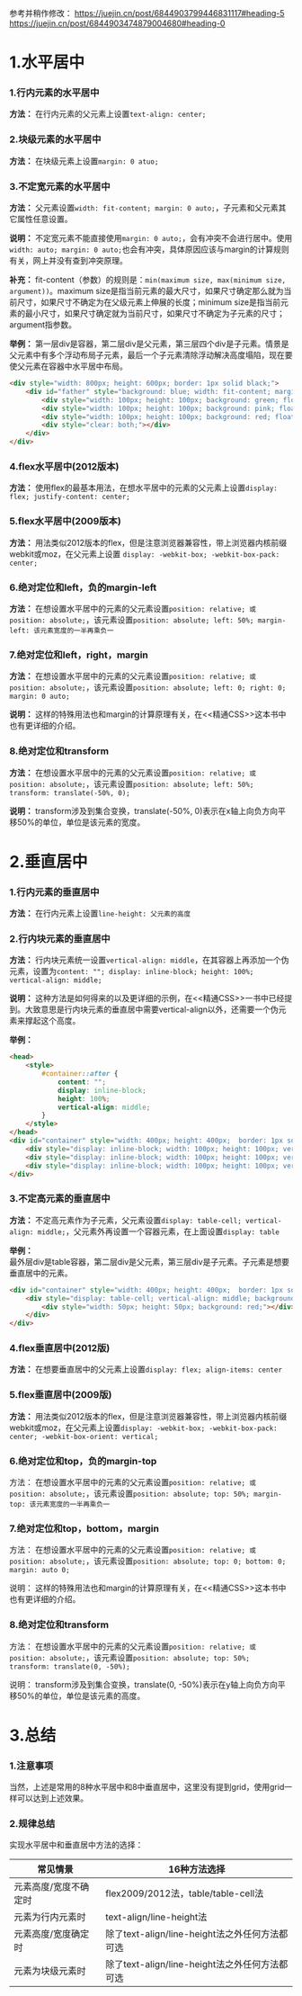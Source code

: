 参考并稍作修改：
https://juejin.cn/post/6844903799446831117#heading-5
https://juejin.cn/post/6844903474879004680#heading-0

# 1.水平居中
### 1.行内元素的水平居中
**方法：** 在行内元素的父元素上设置```text-align: center;```


### 2.块级元素的水平居中
**方法：** 在块级元素上设置```margin: 0 atuo;```

### 3.不定宽元素的水平居中
**方法：** 父元素设置```width: fit-content; margin: 0 auto;```，子元素和父元素其它属性任意设置。

**说明：** 不定宽元素不能直接使用```margin: 0 auto;```，会有冲突不会进行居中。使用```width: auto; margin: 0 auto;```也会有冲突，具体原因应该与margin的计算规则有关，网上并没有查到冲突原理。

**补充：** fit-content（参数）的规则是：```min(maximum size, max(minimum size, argument))```。maximum size是指当前元素的最大尺寸，如果尺寸确定那么就为当前尺寸，如果尺寸不确定为在父级元素上伸展的长度；minimum size是指当前元素的最小尺寸，如果尺寸确定就为当前尺寸，如果尺寸不确定为子元素的尺寸；argument指参数。

**举例：** 第一层div是容器，第二层div是父元素，第三层四个div是子元素。情景是父元素中有多个浮动布局子元素，最后一个子元素清除浮动解决高度塌陷，现在要使父元素在容器中水平居中布局。
```html
<div style="width: 800px; height: 600px; border: 1px solid black;">
    <div id="father" style="background: blue; width: fit-content; margin: 0 auto;" id="father"> 
        <div style="width: 100px; height: 100px; background: green; float: left;"></div>
        <div style="width: 100px; height: 100px; background: pink; float: left;"></div>
        <div style="width: 100px; height: 100px; background: red; float: left;"></div>
        <div style="clear: both;"></div>
    </div>
</div>
```

### 4.flex水平居中(2012版本)
**方法：** 使用flex的最基本用法，在想水平居中的元素的父元素上设置```display: flex; justify-content: center;```

### 5.flex水平居中(2009版本)
**方法：** 用法类似2012版本的flex，但是注意浏览器兼容性，带上浏览器内核前缀webkit或moz，在父元素上设置 ```display: -webkit-box; -webkit-box-pack: center;```

### 6.绝对定位和left，负的margin-left
**方法：** 在想设置水平居中的元素的父元素设置```position: relative; 或 position: absolute;```，该元素设置```position: absolute; left: 50%; margin-left: 该元素宽度的一半再乘负一```

### 7.绝对定位和left，right，margin
**方法：** 在想设置水平居中的元素的父元素设置```position: relative; 或 position: absolute;```，该元素设置```position: absolute; left: 0; right: 0; margin: 0 auto;```

**说明：** 这样的特殊用法也和margin的计算原理有关，在<<精通CSS>>这本书中也有更详细的介绍。

### 8.绝对定位和transform
**方法：** 在想设置水平居中的元素的父元素设置```position: relative; 或 position: absolute;```，该元素设置```position: absolute; left: 50%; transform: translate(-50%, 0);```

**说明：** transform涉及到集合变换，translate(-50%, 0)表示在x轴上向负方向平移50%的单位，单位是该元素的宽度。

# 2.垂直居中

### 1.行内元素的垂直居中
**方法：** 在行内元素上设置```line-height: 父元素的高度```

### 2.行内块元素的垂直居中
**方法：** 行内块元素统一设置```vertical-align: middle```，在其容器上再添加一个伪元素，设置为```content: ""; display: inline-block; height: 100%; vertical-align: middle;```

**说明：** 这种方法是如何得来的以及更详细的示例，在<<精通CSS>>一书中已经提到。大致意思是行内块元素的垂直居中需要vertical-align以外，还需要一个伪元素来撑起这个高度。

**举例：**
```html
<head>
    <style>
        #container::after {
            content: "";
            display: inline-block;
            height: 100%;
            vertical-align: middle;
        }
    </style>
</head>
<div id="container" style="width: 400px; height: 400px;  border: 1px solid black;">
    <div style="display: inline-block; width: 100px; height: 100px; vertical-align: middle; background: green;"></div>
    <div style="display: inline-block; width: 100px; height: 100px; vertical-align: middle; background: red;"></div>
    <div style="display: inline-block; width: 100px; height: 100px; vertical-align: middle; background: blue;"></div>
</div>
```

### 3.不定高元素的垂直居中

**方法：** 不定高元素作为子元素，父元素设置```display: table-cell; vertical-align: middle;```，父元素外再设置一个容器元素，在上面设置```display: table```

**举例：**  
最外层div是table容器，第二层div是父元素，第三层div是子元素。子元素是想要垂直居中的元素。
```html
<div id="container" style="width: 400px; height: 400px;  border: 1px solid black; display: table;">
    <div style="display: table-cell; vertical-align: middle; background: green;">
        <div style="width: 50px; height: 50px; background: red;"></div>
    </div>
</div>
```

### 4.flex垂直居中(2012版)
**方法：** 在想要垂直居中的父元素上设置```display: flex; align-items: center```

### 5.flex垂直居中(2009版)
**方法：** 用法类似2012版本的flex，但是注意浏览器兼容性，带上浏览器内核前缀webkit或moz，在父元素上设置```display: -webkit-box; -webkit-box-pack: center; -webkit-box-orient: vertical;```

### 6.绝对定位和top，负的margin-top
方法： 在想设置水平居中的元素的父元素设置```position: relative; 或 position: absolute;```，该元素设置```position: absolute; top: 50%; margin-top: 该元素宽度的一半再乘负一```

### 7.绝对定位和top，bottom，margin
方法： 在想设置水平居中的元素的父元素设置```position: relative; 或 position: absolute;```，该元素设置```position: absolute; top: 0; bottom: 0; margin: auto 0;```

说明： 这样的特殊用法也和margin的计算原理有关，在<<精通CSS>>这本书中也有更详细的介绍。

### 8.绝对定位和transform
方法： 在想设置水平居中的元素的父元素设置```position: relative; 或 position: absolute;```，该元素设置```position: absolute; top: 50%; transform: translate(0, -50%);```

说明： transform涉及到集合变换，translate(0, -50%)表示在y轴上向负方向平移50%的单位，单位是该元素的高度。

# 3.总结
### 1.注意事项
当然，上述是常用的8种水平居中和8中垂直居中，这里没有提到grid，使用grid一样可以达到上述效果。

### 2.规律总结
实现水平居中和垂直居中方法的选择：

|常见情景|16种方法选择|
|---|---|
|元素高度/宽度不确定时|flex2009/2012法，table/table-cell法|
|元素为行内元素时|text-align/line-height法|
|元素高度/宽度确定时|除了text-align/line-height法之外任何方法都可选|
|元素为块级元素时|除了text-align/line-height法之外任何方法都可选|